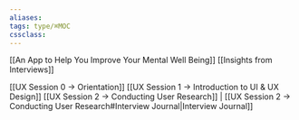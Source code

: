 ```yaml
---
aliases:
tags: type/⌘MOC 
cssclass:
---
```


[[An App to Help You Improve Your Mental Well Being]]
[[Insights from Interviews]]

[[UX Session 0 → Orientation]]
[[UX Session 1 → Introduction to UI & UX Design]]
[[UX Session 2 → Conducting User Research]] | [[UX Session 2 → Conducting User Research#Interview Journal|Interview Journal]]



